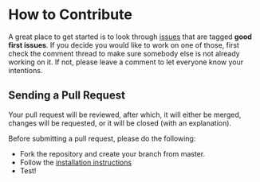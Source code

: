 # How to Contribute

A great place to get started is to look through [issues](https://github.com/glowkeeper/Provenator/issues) that are tagged **good first issues**. If you decide you would like to work on one of those, first check the comment thread to make sure somebody else is not already working on it. If not, please leave a comment to let everyone know your intentions.

## Sending a Pull Request

Your pull request will be reviewed, after which, it will either be merged, changes will be requested, or it will be closed (with an explanation).

Before submitting a pull request, please do the following:

+ Fork the repository and create your branch from master.
+ Follow the [installation instructions](https://github.com/glowkeeper/Provenator)
+ Test!
